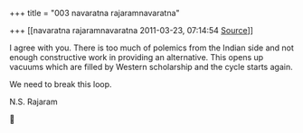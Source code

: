 +++
title = "003 navaratna rajaramnavaratna"

+++
[[navaratna rajaramnavaratna	2011-03-23, 07:14:54 [Source](https://groups.google.com/g/bvparishat/c/tTFbnN4ebHk)]]





 I agree with you. There is too much of polemics from the Indian side and not enough constructive work in providing an alternative. This opens up vacuums which are filled by Western scholarship and the cycle starts again.



 We need to break this loop.



N.S. Rajaram  
  



